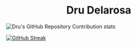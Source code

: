 <h1 align="center" style="bold">Dru Delarosa</h1>

![Dru's GitHub Repository Contribution stats](https://github-contributor-stats.vercel.app/api?username=dntstck&combine_all_yearly_contributions=true)

[![GitHub Streak](https://streak-stats.demolab.com?user=dntstck&theme=dark&border_radius=4)](https://git.io/streak-stats)